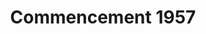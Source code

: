 ---
_date: '1957'
derivativo_link: https://derivativo-4.library.columbia.edu/iiif/2/ldpd:341139/
dlc_link: https://dlc.library.columbia.edu/catalog/cul:w0vt4b8h7f
format: photographs
iiif_json: https://derivativo-4.library.columbia.edu/iiif/2/ldpd:341139/info.json
name: 
native_jpg: https://derivativo-4.library.columbia.edu/iiif/2/ldpd:341139/full/!768,768/0/native.jpg
shelf_location: Box no. Box 189, Folder no. Folder 13 (Events - Commencement - 1957),
  Historical Photograph Collection
subjects: Academic libraries; New York (N.Y.); Butler Library
summary: View of Butler Library from Low Library entrance, during the 1957 commencement.
title: Commencement 1957
layout: photo-page
---